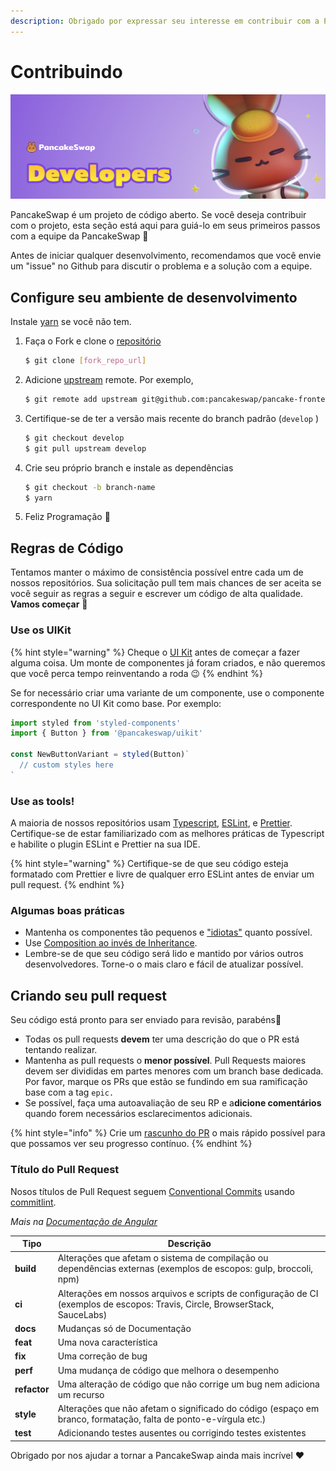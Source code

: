 ```yaml
---
description: Obrigado por expressar seu interesse em contribuir com a PancakeSwap!
---
```


# Contribuindo

![](../../.gitbook/assets/developers-header.png)

PancakeSwap é um projeto de código aberto. Se você deseja contribuir com o projeto, esta seção está aqui para guiá-lo em seus primeiros passos com a equipe da PancakeSwap 🥞&#x20;

Antes de iniciar qualquer desenvolvimento, recomendamos que você envie um "issue" no Github para discutir o problema e a solução com a equipe.

## Configure seu ambiente de desenvolvimento

Instale [yarn](https://classic.yarnpkg.com/lang/en/docs/install/) se você não tem.

1.  Faça o Fork e clone o [repositório](https://github.com/pancakeswap/pancake-frontend)

    ```bash
    $ git clone [fork_repo_url]
    ```
2.  Adicione [upstream](https://docs.github.com/en/pull-requests/collaborating-with-pull-requests/working-with-forks/configuring-a-remote-for-a-fork) remote. Por exemplo,

    ```bash
    $ git remote add upstream git@github.com:pancakeswap/pancake-frontend.git
    ```
3.  Certifique-se de ter a versão mais recente do branch padrão (`develop` )

    ```bash
    $ git checkout develop
    $ git pull upstream develop
    ```
4.  Crie seu próprio branch e instale as dependências

    ```bash
    $ git checkout -b branch-name
    $ yarn
    ```
5. Feliz Programação 🎉

## Regras de Código

Tentamos manter o máximo de consistência possível entre cada um de nossos repositórios. Sua solicitação pull tem mais chances de ser aceita se você seguir as regras a seguir e escrever um código de alta qualidade. **Vamos começar** 💪

### Use os UIKit

{% hint style="warning" %}
Cheque o [UI Kit](https://github.com/pancakeswap/pancake-frontend/tree/master/packages/uikit) antes de começar a fazer alguma coisa. Um monte de componentes já foram criados, e não queremos que você perca tempo reinventando a roda 😉
{% endhint %}

Se for necessário criar uma variante de um componente, use o componente correspondente no UI Kit como base. Por exemplo:

```javascript
import styled from 'styled-components'
import { Button } from '@pancakeswap/uikit'

const NewButtonVariant = styled(Button)`
  // custom styles here
`
```

### Use as tools!

A maioria de nossos repositórios usam [Typescript](https://www.typescriptlang.org/docs), [ESLint](https://eslint.org/docs/user-guide/getting-started), e [Prettier](https://prettier.io). Certifique-se de estar familiarizado com as melhores práticas de Typescript e habilite o plugin ESLint e Prettier na sua IDE.

{% hint style="warning" %}
Certifique-se de que seu código esteja formatado com Prettier e livre de qualquer erro ESLint antes de enviar um pull request.
{% endhint %}

### Algumas boas práticas

* Mantenha os componentes tão pequenos e ["idiotas"](https://en.wikipedia.org/wiki/Pure\_function) quanto possível.
* Use [Composition ao invés de Inheritance](https://reactjs.org/docs/composition-vs-inheritance.html).
* Lembre-se de que seu código será lido e mantido por vários outros desenvolvedores. Torne-o o mais claro e fácil de atualizar possível.

## Criando seu pull request

Seu código está pronto para ser enviado para revisão, parabéns🥳

* Todas os pull requests **devem** ter uma descrição do que o PR está tentando realizar.
* Mantenha as pull requests o **menor possível**. Pull Requests maiores devem ser divididas em partes menores com um branch base dedicada. Por favor, marque os PRs que estão se fundindo em sua ramificação base com a tag `epic.`
* Se possível, faça uma autoavaliação de seu RP e a**dicione comentários** quando forem necessários esclarecimentos adicionais.

{% hint style="info" %}
Crie um [rascunho do PR](https://github.blog/2019-02-14-introducing-draft-pull-requests/)  o mais rápido possível para que possamos ver seu progresso contínuo.
{% endhint %}

### Título do Pull Request&#x20;

Nosos títulos de Pull Request seguem [Conventional Commits](https://www.conventionalcommits.org/en/v1.0.0/) usando [commitlint](https://commitlint.js.org/#/).‌

_Mais na_ [_Documentação de Angular_](https://github.com/angular/angular/blob/22b96b9/CONTRIBUTING.md#type)

| Tipo         | Descrição                                                                                                                    |
| ------------ | ---------------------------------------------------------------------------------------------------------------------------- |
| **build**    | Alterações que afetam o sistema de compilação ou dependências externas (exemplos de escopos: gulp, broccoli, npm)            |
| **ci**       | Alterações em nossos arquivos e scripts de configuração de CI (exemplos de escopos: Travis, Circle, BrowserStack, SauceLabs) |
| **docs**     | Mudanças só de Documentação                                                                                                  |
| **feat**     | Uma nova característica                                                                                                      |
| **fix**      | Uma correção de bug                                                                                                          |
| **perf**     | Uma mudança de código que melhora o desempenho                                                                               |
| **refactor** | Uma alteração de código que não corrige um bug nem adiciona um recurso                                                       |
| **style**    | Alterações que não afetam o significado do código (espaço em branco, formatação, falta de ponto-e-vírgula etc.)              |
| **test**     | Adicionando testes ausentes ou corrigindo testes existentes                                                                  |

Obrigado por nos ajudar a tornar a PancakeSwap ainda mais incrível ❤
